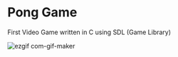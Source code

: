 # Pong Game
First Video Game written in C using SDL (Game Library)

![ezgif com-gif-maker](https://github.com/filippocucina/Pong-Game/assets/45553550/08a1eb7e-769a-4834-971b-90a64bdca207)
